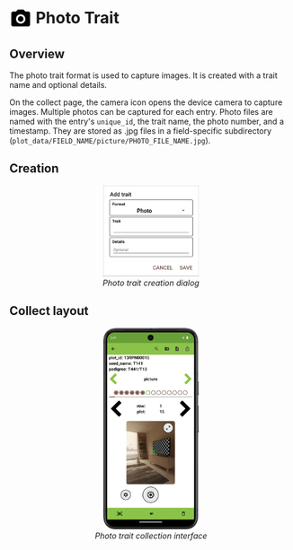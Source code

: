 <img ref="photo" style="vertical-align: middle;" src="/_static/icons/formats/camera.png" width="40px"> Photo Trait
=====================================================================

Overview
--------

The photo trait format is used to capture images. It is created with a
trait name and optional details.

On the collect page, the camera icon opens the device camera to capture
images. Multiple photos can be captured for each entry. Photo files are
named with the entry\'s `unique_id`, the trait name, the photo
number, and a timestamp. They are stored as .jpg files in a
field-specific subdirectory
(`plot_data/FIELD_NAME/picture/PHOTO_FILE_NAME.jpg`).

Creation
--------

<figure align="center" class="image">
  <img src="/_static/images/traits/formats/create_photo.png" width="40%"> 
  <figcaption><i>Photo trait creation dialog</i></figcaption> 
</figure>

Collect layout
--------------

<figure align="center" class="image">
  <img src="/_static/images/traits/formats/collect_photo_framed.png" width="40%"> 
  <figcaption><i>Photo trait collection interface</i></figcaption> 
</figure>
